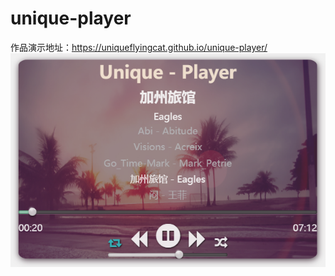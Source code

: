 # unique-player
作品演示地址：https://uniqueflyingcat.github.io/unique-player/
![unique-player](UniquePlayer.png)

